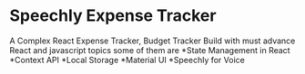 # Speechly Expense Tracker

A Complex React Expense Tracker, Budget Tracker Build with must advance React and javascript topics some of them are 
*State Management in React
*Context API
*Local Storage
*Material UI
*Speechly for Voice